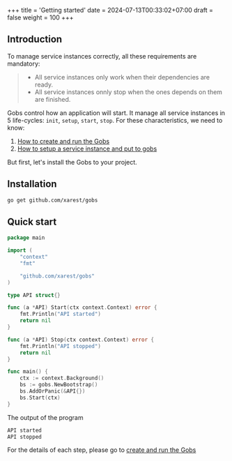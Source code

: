 +++
title = 'Getting started'
date = 2024-07-13T00:33:02+07:00
draft = false
weight = 100
+++

## Introduction

To manage service instances correctly, all these requirements are mandatory:
> - All service instances only work when their dependencies are ready.
> - All service instances onnly stop when the ones depends on them are finished.

Gobs control how an application will start. It manage all service instances in 5 life-cycles: `init`, `setup`, `start`, `stop`. For these characteristics, we need to know:
1. [How to create and run the Gobs](/docs/getting-started/gobs-instance)
1. [How to setup a service instance and put to gobs](/docs/getting-started/gobs-service)

But first, let's install the Gobs to your project.

## Installation

```bash
go get github.com/xarest/gobs
```

## Quick start


```go {style=tokyonight-night,filename=main.go}
package main

import (
	"context"
	"fmt"

	"github.com/xarest/gobs"
)

type API struct{}

func (a *API) Start(ctx context.Context) error {
	fmt.Println("API started")
	return nil
}

func (a *API) Stop(ctx context.Context) error {
	fmt.Println("API stopped")
	return nil
}

func main() {
	ctx := context.Background()
	bs := gobs.NewBootstrap()
	bs.AddOrPanic(&API{})
	bs.Start(ctx)
}
```
The output of the program
```bash
API started
API stopped
```
For the details of each step, please go to [create and run the Gobs](/docs/getting-started/create-run-gobs)
